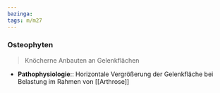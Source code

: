 ```yaml
---
bazinga: 
tags: m/m27
---
```

### Osteophyten
> Knöcherne Anbauten an Gelenkflächen
- **Pathophysiologie**:: Horizontale Vergrößerung der Gelenkfläche bei Belastung im Rahmen von [[Arthrose]]